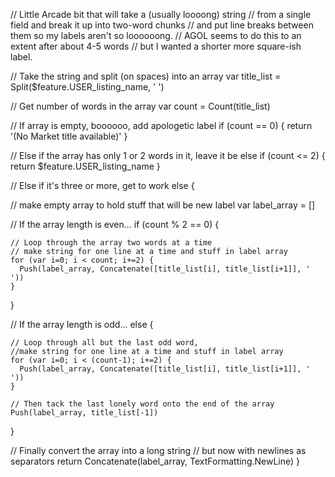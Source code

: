 // Little Arcade bit that will take a (usually loooong) string
// from a single field and break it up into two-word chunks
// and put line breaks between them so my labels aren't so loooooong.
// AGOL seems to do this to an extent after about 4-5 words
// but I wanted a shorter more square-ish label.

// Take the string and split (on spaces) into an array
var title_list = Split($feature.USER_listing_name, ' ')

// Get number of words in the array
var count = Count(title_list)

// If array is empty, boooooo, add apologetic label
if (count == 0) {
  return '(No Market title available)'
} 

// Else if the array has only 1 or 2 words in it, leave it be
else if (count <= 2) {
  return $feature.USER_listing_name
} 

// Else if it's three or more, get to work
else {

  // make empty array to hold stuff that will be new label
  var label_array = []

  // If the array length is even...
  if (count % 2 == 0) {

    // Loop through the array two words at a time
    // make string for one line at a time and stuff in label array
    for (var i=0; i < count; i+=2) {
      Push(label_array, Concatenate([title_list[i], title_list[i+1]], ' '))
    }
  } 

  // If the array length is odd...
  else {

    // Loop through all but the last odd word,
    //make string for one line at a time and stuff in label array
    for (var i=0; i < (count-1); i+=2) {
      Push(label_array, Concatenate([title_list[i], title_list[i+1]], ' '))
    } 

    // Then tack the last lonely word onto the end of the array
    Push(label_array, title_list[-1])
  }

  // Finally convert the array into a long string
  // but now with newlines as separators
  return Concatenate(label_array, TextFormatting.NewLine)
}
